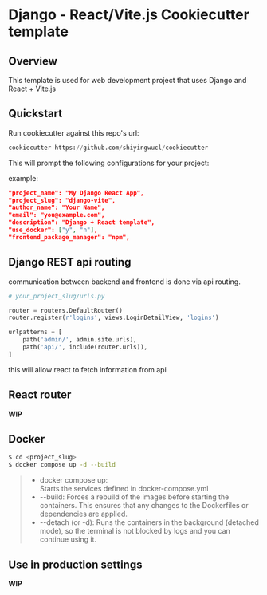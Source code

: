 # Django - React/Vite.js Cookiecutter template

## Overview

This template is used for web development project that uses Django and React + Vite.js

## Quickstart

Run cookiecutter against this repo's url:  
```python 
cookiecutter https://github.com/shiyingwucl/cookiecutter 
```

This will prompt the following configurations for your project:

example:
```json
"project_name": "My Django React App",
"project_slug": "django-vite",
"author_name": "Your Name",
"email": "you@example.com",
"description": "Django + React template",
"use_docker": ["y", "n"],
"frontend_package_manager": "npm",
```

## Django REST api routing

communication between backend and frontend is done via api routing.
```python
# your_project_slug/urls.py

router = routers.DefaultRouter()
router.register(r'logins', views.LoginDetailView, 'logins')

urlpatterns = [
    path('admin/', admin.site.urls),
    path('api/', include(router.urls)),
]
```

this will allow react to fetch information from api

## React router

**WIP**

## Docker

```bash
$ cd <project_slug>
$ docker compose up -d --build
```
> - docker compose up:  
Starts the services defined in docker-compose.yml
> - --build: Forces a rebuild of the images before starting the containers. This ensures that any changes to the Dockerfiles or dependencies are applied.
> - --detach (or -d): Runs the containers in the background (detached mode), so the terminal is not blocked by logs and you can continue using it.

## Use in production settings

**WIP**


